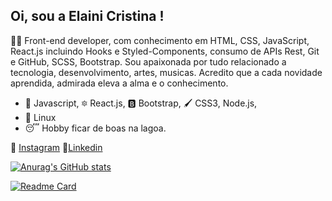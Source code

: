 ##  Oi, sou a Elaini Cristina !

👩‍💻 Front-end developer, com conhecimento em HTML, CSS, JavaScript, React.js incluindo Hooks e Styled-Components, consumo de APIs Rest, Git e GitHub, SCSS, Bootstrap. Sou apaixonada por tudo relacionado a tecnologia, desenvolvimento, artes, musicas. Acredito que a cada novidade aprendida, admirada eleva a alma e o conhecimento.

- 🍺 Javascript, 🔯 React.js, 🅱 Bootstrap, 🖌️ CSS3, Node.js, 
- 🐧 Linux 
- 😴 Hobby ficar de boas na lagoa.

📸 [Instagram](https://www.instagram.com/elainiicristina/)  💼[Linkedin](https://www.linkedin.com/in/elaini-cristina-85234820a/)  

[![Anurag's GitHub stats](https://github-readme-stats.vercel.app/api?username=elainicristina)](https://github.com/elainicristina/github-readme-stats)

[![Readme Card](https://github-readme-stats.vercel.app/api/pin/?username=elainicristina&repo=github-readme-elainicristina)](https://github.com/elainicristina/github-readme-stats)

